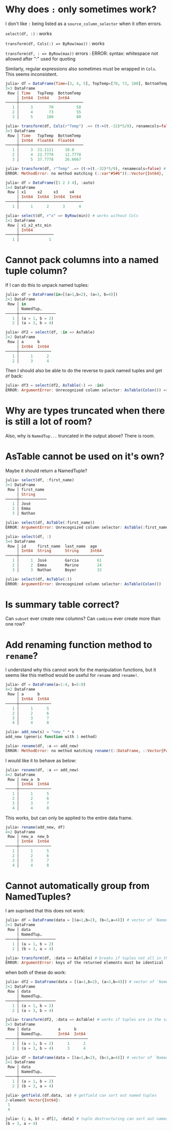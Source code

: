 # Why does `:` only sometimes work?
I don't like `:` being listed as a `source_column_selector` when it often errors.

`select(df, :)`
: works

`transform(df, Cols(:) => ByRow(max))`
: works

`transform(df, : => ByRow(max))` errors
: ERROR: syntax: whitespace not allowed after ":" used for quoting

Similarly, regular expressions also sometimes must be wrapped in `Cols`.
This seems inconsistent.
```julia
julia> df = DataFrame(Time=[3, 4, 5], TopTemp=[70, 73, 100], BottomTemp=[50, 55, 80])
3×3 DataFrame
 Row │ Time   TopTemp  BottomTemp
     │ Int64  Int64    Int64
─────┼────────────────────────────
   1 │     3       70          50
   2 │     4       73          55
   3 │     5      100          80

julia> transform(df, Cols(r"Temp") .=> (t->(t.-32)*5/9), renamecols=false)
3×3 DataFrame
 Row │ Time   TopTemp  BottomTemp
     │ Int64  Float64  Float64
─────┼────────────────────────────
   1 │     3  21.1111     10.0
   2 │     4  22.7778     12.7778
   3 │     5  37.7778     26.6667

julia> transform(df, r"Temp" .=> (t->(t.-32)*5/9), renamecols=false) # breaks without Cols
ERROR: MethodError: no method matching (::var"#5#6")(::Vector{Int64}, ::Vector{Int64})
```
```julia
julia> df = DataFrame([1 2 3 4], :auto)
1×4 DataFrame
 Row │ x1     x2     x3     x4
     │ Int64  Int64  Int64  Int64
─────┼────────────────────────────
   1 │     1      2      3      4

julia> select(df, r"x" => ByRow(min)) # works without Cols
1×1 DataFrame
 Row │ x1_x2_etc_min
     │ Int64
─────┼───────────────
   1 │             1
```

# Cannot pack columns into a named tuple column?
If I can do this to unpack named tuples:
```julia
julia> df = DataFrame(in=[(a=1,b=2), (a=3, b=4)])
2×1 DataFrame
 Row │ in
     │ NamedTup…
─────┼────────────────
   1 │ (a = 1, b = 2)
   2 │ (a = 3, b = 4)

julia> df2 = select(df, :in => AsTable)
2×2 DataFrame
 Row │ a      b
     │ Int64  Int64
─────┼──────────────
   1 │     1      2
   2 │     3      4
```
Then I should also be able to do the reverse to pack named tuples and get `df` back:
```julia
julia> df3 = select(df2, AsTable(:) => :in)
ERROR: ArgumentError: Unrecognized column selector: AsTable(Colon()) => :in
```

# Why are types truncated when there is still a lot of room?

Also, why is `NamedTup...` truncated in the output above? There is room.

# AsTable cannot be used on it's own?
Maybe it should return a NamedTuple?

```julia
julia> select(df, :first_name)
3×1 DataFrame
 Row │ first_name
     │ String
─────┼────────────
   1 │ José
   2 │ Emma
   3 │ Nathan

julia> select(df, AsTable(:first_name))
ERROR: ArgumentError: Unrecognized column selector: AsTable(:first_name)

julia> select(df, :)
3×4 DataFrame
 Row │ id     first_name  last_name  age
     │ Int64  String      String     Int64
─────┼─────────────────────────────────────
   1 │     1  José        Garcia        61
   2 │     2  Emma        Marino        24
   3 │     3  Nathan      Boyer         33

julia> select(df, AsTable(:))
ERROR: ArgumentError: Unrecognized column selector: AsTable(Colon())
```

# Is summary table correct?
Can `subset` ever create new columns?
Can `combine` ever create more than one row?

# Add renaming function method to `rename`?
I understand why this cannot work for the manipulation functions,
but it seems like this method would be useful for `rename` and `rename!`.
```julia
julia> df = DataFrame(a=1:4, b=5:8)
4×2 DataFrame
 Row │ a      b
     │ Int64  Int64
─────┼──────────────
   1 │     1      5
   2 │     2      6
   3 │     3      7
   4 │     4      8

julia> add_new(s) = "new_" * s
add_new (generic function with 1 method)

julia> rename(df, :a => add_new)
ERROR: MethodError: no method matching rename!(::DataFrame, ::Vector{Pair{Symbol, typeof(add_new)}})
```

I would like it to behave as below:
```julia
julia> rename(df, :a => add_new)
4×2 DataFrame
 Row │ new_a  b
     │ Int64  Int64
─────┼──────────────
   1 │     1      5
   2 │     2      6
   3 │     3      7
   4 │     4      8
```

This works, but can only be applied to the entire data frame.
```julia
julia> rename(add_new, df)
4×2 DataFrame
 Row │ new_a  new_b
     │ Int64  Int64
─────┼──────────────
   1 │     1      5
   2 │     2      6
   3 │     3      7
   4 │     4      8
```

# Cannot automatically group from NamedTuples?
I am suprised that this does not work:
```julia
julia> df = DataFrame(data = [(a=1,b=2), (b=3,a=4)]) # vector of `NamedTuple`s
2×1 DataFrame
 Row │ data
     │ NamedTup…
─────┼────────────────
   1 │ (a = 1, b = 2)
   2 │ (b = 3, a = 4)

julia> transform(df, :data => AsTable) # breaks if tuples not all in the same order
ERROR: ArgumentError: keys of the returned elements must be identical
```

when both of these do work:
```julia
julia> df2 = DataFrame(data = [(a=1,b=2), (a=3,b=4)]) # vector of `NamedTuple`s
2×1 DataFrame
 Row │ data
     │ NamedTup…
─────┼────────────────
   1 │ (a = 1, b = 2)
   2 │ (a = 3, b = 4)

julia> transform(df2, :data => AsTable) # works if tuples are in the same order
2×3 DataFrame
 Row │ data            a      b
     │ NamedTup…       Int64  Int64
─────┼──────────────────────────────
   1 │ (a = 1, b = 2)      1      2
   2 │ (a = 3, b = 4)      3      4
```

```julia
julia> df = DataFrame(data = [(a=1,b=2), (b=3,a=4)]) # vector of `NamedTuple`s
2×1 DataFrame
 Row │ data
     │ NamedTup…
─────┼────────────────
   1 │ (a = 1, b = 2)
   2 │ (b = 3, a = 4)

julia> getfield.(df.data, :a) # getfield can sort out named tuples
2-element Vector{Int64}:
 1
 4

julia> (; a, b) = df[2, :data] # tuple destructuring can sort out named tuples
(b = 3, a = 4)
```